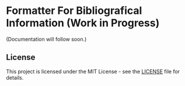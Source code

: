 # Formatter For Bibliografical Information (Work in Progress)

(Documentation will follow soon.)

## License

This project is licensed under the MIT License - see the [LICENSE](LICENSE) file for details.
